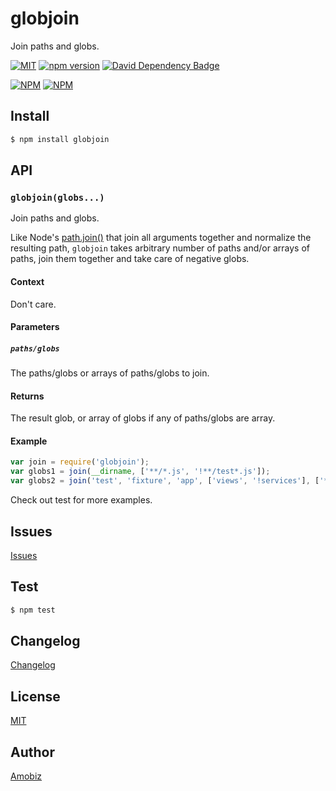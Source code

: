 # globjoin

Join paths and globs.

[![MIT](http://img.shields.io/badge/license-MIT-brightgreen.svg)](https://github.com/amobiz/globjoin/blob/master/LICENSE) [![npm version](https://badge.fury.io/js/globjoin.svg)](http://badge.fury.io/js/globjoin) [![David Dependency Badge](https://david-dm.org/amobiz/globjoin.svg)](https://david-dm.org/amobiz/globjoin)

[![NPM](https://nodei.co/npm/globjoin.png?downloads=true&downloadRank=true&stars=true)](https://nodei.co/npm/globjoin.png?downloads=true&downloadRank=true&stars=true) [![NPM](https://nodei.co/npm-dl/globjoin.png?months=6&height=3)](https://nodei.co/npm/globjoin/)

## Install
``` bash
$ npm install globjoin
```

## API

### `globjoin(globs...)`
Join paths and globs.

Like Node's [path.join()](https://nodejs.org/api/path.html#path_path_join_path1_path2) that join all arguments together and normalize the resulting path, `globjoin` takes arbitrary number of paths and/or arrays of paths, join them together and take care of negative globs.
#### Context
Don't care.
#### Parameters
##### `paths/globs`
The paths/globs or arrays of paths/globs to join.
#### Returns
The result glob, or array of globs if any of paths/globs are array.
#### Example
``` javascript
var join = require('globjoin');
var globs1 = join(__dirname, ['**/*.js', '!**/test*.js']);
var globs2 = join('test', 'fixture', 'app', ['views', '!services'], ['**/*', '!*.{js,json,coffee,ts}']);
```

Check out test for more examples.

## Issues

[Issues](https://github.com/amobiz/globjoin/issues)

## Test

``` bash
$ npm test
```

## Changelog

[Changelog](./CHANGELOG.md)

## License
[MIT](https://opensource.org/licenses/MIT)

## Author
[Amobiz](https://github.com/amobiz)

